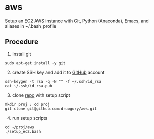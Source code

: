 # aws  
Setup an EC2 AWS instance with Git, Python (Anaconda), Emacs, and aliases in ~/.bash_profile

## Procedure  
1. Install git
```{r, engine='bash', submit}
sudo apt-get install -y git  
```

2. create SSH key and add it to [GitHub](https://github.com/settings/keys) account 
```{r, engine='bash', submit} 
ssh-keygen -t rsa -q -N "" -f ~/.ssh/id_rsa
cat ~/.ssh/id_rsa.pub
```

3. clone [repo](https://github.com/druogury/aws) with setup script
```{r, engine='bash', submit}
mkdir proj ; cd proj
git clone git@github.com:druogury/aws.git
```

4. run setup scripts
```{r, engine='bash', submit}
cd ~/proj/aws
./setup_ec2.bash
```
